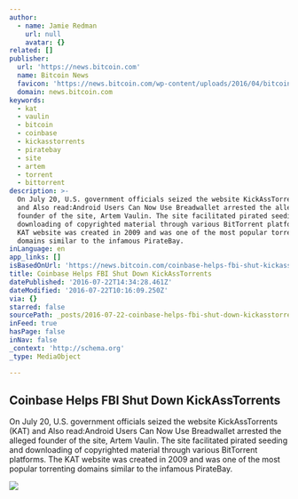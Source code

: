```yaml
---
author:
  - name: Jamie Redman
    url: null
    avatar: {}
related: []
publisher:
  url: 'https://news.bitcoin.com'
  name: Bitcoin News
  favicon: 'https://news.bitcoin.com/wp-content/uploads/2016/04/bitcoin_fav.png'
  domain: news.bitcoin.com
keywords:
  - kat
  - vaulin
  - bitcoin
  - coinbase
  - kickasstorrents
  - piratebay
  - site
  - artem
  - torrent
  - bittorrent
description: >-
  On July 20, U.S. government officials seized the website KickAssTorrents (KAT)
  and Also read:Android Users Can Now Use Breadwallet arrested the alleged
  founder of the site, Artem Vaulin. The site facilitated pirated seeding and
  downloading of copyrighted material through various BitTorrent platforms. The
  KAT website was created in 2009 and was one of the most popular torrenting
  domains similar to the infamous PirateBay.
inLanguage: en
app_links: []
isBasedOnUrl: 'https://news.bitcoin.com/coinbase-helps-fbi-shut-kickasstorrents/'
title: Coinbase Helps FBI Shut Down KickAssTorrents
datePublished: '2016-07-22T14:34:28.461Z'
dateModified: '2016-07-22T10:16:09.250Z'
via: {}
starred: false
sourcePath: _posts/2016-07-22-coinbase-helps-fbi-shut-down-kickasstorrents.md
inFeed: true
hasPage: false
inNav: false
_context: 'http://schema.org'
_type: MediaObject

---
```

<article style=""><h1>Coinbase Helps FBI Shut Down KickAssTorrents</h1><p>On July 20, U.S. government officials seized the website KickAssTorrents (KAT) and Also read:Android Users Can Now Use Breadwallet arrested the alleged founder of the site, Artem Vaulin. The site facilitated pirated seeding and downloading of copyrighted material through various BitTorrent platforms. The KAT website was created in 2009 and was one of the most popular torrenting domains similar to the infamous PirateBay.</p><img src="https://news.bitcoin.com/wp-content/uploads/2016/07/Bitcoin-Exchange-Helps-With-KickAssTorrents-Seizure.jpg" /></article>